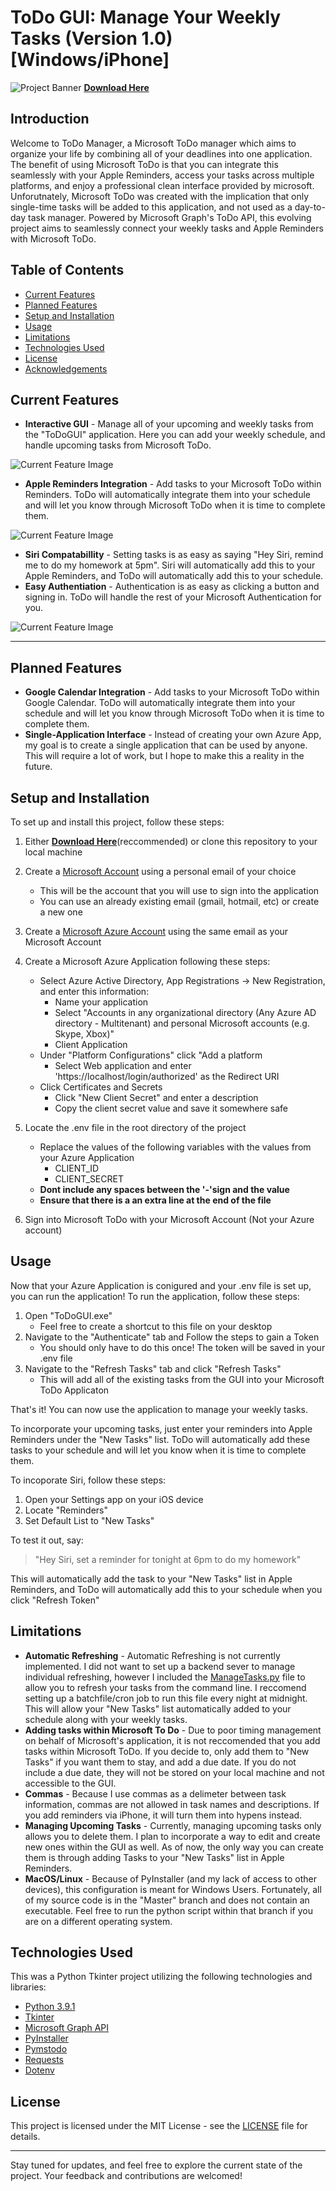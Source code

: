 # ToDo GUI: Manage Your Weekly Tasks (Version 1.0) [Windows/iPhone]

![Project Banner](./resources/todo.PNG)
[**Download Here**](https://drive.google.com/file/d/1GYv4MvPBQb1hPsTQugIuaOTx_NeQ2o_n/view?usp=sharing)

## Introduction
Welcome to ToDo Manager, a Microsoft ToDo manager which aims to organize your life by combining all of your deadlines into one application. The benefit of using Microsoft ToDo is that you can integrate this seamlessly with your Apple Reminders, access your tasks across multiple platforms, and enjoy a professional clean interface provided by microsoft. Unforutnately, Microsoft ToDo was created with the implication that only single-time tasks will be added to this application, and not used as a day-to-day task manager. Powered by Microsoft Graph's ToDo API, this evolving project aims to seamlessly connect your weekly tasks and Apple Reminders with Microsoft ToDo. 

## Table of Contents
- [Current Features](#current-features)
- [Planned Features](#planned-features)
- [Setup and Installation](#setup-and-installation)
- [Usage](#usage)
- [Limitations](#limitations)
- [Technologies Used](#technologies-used)
- [License](#license)
- [Acknowledgements](#acknowledgements)

## Current Features
- **Interactive GUI** - Manage all of your upcoming and weekly tasks from the "ToDoGUI" application. Here you can add your weekly schedule, and handle upcoming tasks from Microsoft ToDo.

![Current Feature Image](./resources/features.png)

- **Apple Reminders Integration** - Add tasks to your Microsoft ToDo within Reminders. ToDo will automatically integrate them into your schedule and will let you know through Microsoft ToDo when it is time to complete them.

![Current Feature Image](./resources/reminders.png)

- **Siri Compatabillity** - Setting tasks is as easy as saying "Hey Siri, remind me to do my homework at 5pm". Siri will automatically add this to your Apple Reminders, and ToDo will automatically add this to your schedule.
- **Easy Authentiation** - Authentication is as easy as clicking a button and signing in. ToDo will handle the rest of your Microsoft Authentication for you.

![Current Feature Image](./resources/auth.png)

---

## Planned Features
- **Google Calendar Integration** - Add tasks to your Microsoft ToDo within Google Calendar. ToDo will automatically integrate them into your schedule and will let you know through Microsoft ToDo when it is time to complete them.
- **Single-Application Interface** - Instead of creating your own Azure App, my goal is to create a single application that can be used by anyone. This will require a lot of work, but I hope to make this a reality in the future.


## Setup and Installation
To set up and install this project, follow these steps:
1. Either [**Download Here**](https://drive.google.com/file/d/1GYv4MvPBQb1hPsTQugIuaOTx_NeQ2o_n/view?usp=sharing)(reccommended) or clone this repository to your local machine
2. Create a [Microsoft Account](https://account.microsoft.com) using a personal email of your choice
     - This will be the account that you will use to sign into the application
     - You can use an already existing email (gmail, hotmail, etc) or create a new one
3. Create a [Microsoft Azure Account](https://azure.microsoft.com/en-us/free/) using the same email as your Microsoft Account
4. Create a Microsoft Azure Application following these steps:
    - Select Azure Active Directory, App Registrations -> New Registration, and enter this information:
        - Name your application
        - Select "Accounts in any organizational directory (Any Azure AD directory - Multitenant) and personal Microsoft accounts (e.g. Skype, Xbox)"
        - Client Application
    - Under "Platform Configurations" click "Add a platform
        - Select Web application and enter 'https://localhost/login/authorized' as the Redirect URI
    - Click Certificates and Secrets
        - Click "New Client Secret" and enter a description
        - Copy the client secret value and save it somewhere safe
5. Locate the .env file in the root directory of the project
    - Replace the values of the following variables with the values from your Azure Application
        - CLIENT_ID
        - CLIENT_SECRET
    - **Dont include any spaces between the '-'sign and the value**
    - **Ensure that there is a an extra line at the end of the file**


6. Sign into Microsoft ToDo with your Microsoft Account (Not your Azure account)


## Usage
Now that your Azure Application is conigured and your .env file is set up, you can run the application! To run the application, follow these steps:
1. Open "ToDoGUI.exe"
    - Feel free to create a shortcut to this file on your desktop
2. Navigate to the "Authenticate" tab and Follow the steps to gain a Token
    - You should only have to do this once! The token will be saved in your .env file
3. Navigate to the "Refresh Tasks" tab and click "Refresh Tasks"
    - This will add all of the existing tasks from the GUI into your Microsoft ToDo Applicaton

That's it! You can now use the application to manage your weekly tasks. 

To incorporate your upcoming tasks, just enter your reminders into Apple Reminders under the "New Tasks" list. ToDo will automatically add these tasks to your schedule and will let you know when it is time to complete them.

To incoporate Siri, follow these steps:
1. Open your Settings app on your iOS device
2. Locate "Reminders"
3. Set Default List to "New Tasks"

To test it out, say:
> "Hey Siri, set a reminder for tonight at 6pm to do my homework"

This will automatically add the task to your "New Tasks" list in Apple Reminders, and ToDo will automatically add this to your schedule when you click "Refresh Token"


## Limitations
- **Automatic Refreshing** - Automatic Refreshing is not currently implemented. I did not want to set up a backend sever to manage individual refreshing, however I included the [ManageTasks.py](ManageTasks.py) file to allow you to refresh your tasks from the command line. I reccomend setting up a batchfile/cron job to run this file every night at midnight. This will allow your "New Tasks" list automatically added to your schedule along with your weekly tasks.
- **Adding tasks within Microsoft To Do** - Due to poor timing management on behalf of Microsoft's application, it is not reccomended that you add tasks within Microsoft ToDo. If you decide to, only add them to "New Tasks" if you want them to stay, and add a due date. If you do not include a due date, they will not be stored on your local machine and not accessible to the GUI.
- **Commas** - Because I use commas as a delimeter between task information, commas are not allowed in task names and descriptions. If you add reminders via iPhone, it will turn them into hypens instead.
- **Managing Upcoming Tasks** - Currently, managing upcoming tasks only allows you to delete them. I plan to incorporate a way to edit and create new ones within the GUI as well. As of now, the only way you can create them is through adding Tasks to your "New Tasks" list in Apple Reminders.
- **MacOS/Linux** - Because of PyInstaller (and my lack of access to other devices), this configuration is meant for Windows Users. Fortunately, all of my source code is in the "Master" branch and does not contain an executable. Feel free to run the python script within that branch if you are on a different operating system.


## Technologies Used
This was a Python Tkinter project utilizing the following technologies and libraries:
- [Python 3.9.1](https://www.python.org/downloads/release/python-391/)
- [Tkinter](https://docs.python.org/3/library/tkinter.html)
- [Microsoft Graph API](https://docs.microsoft.com/en-us/graph/api/resources/todo-overview?view=graph-rest-1.0)
- [PyInstaller](https://www.pyinstaller.org/)
- [Pymstodo](https://pypi.org/project/pymstodo/)
- [Requests](https://pypi.org/project/requests/)
- [Dotenv](https://pypi.org/project/python-dotenv/)


## License

This project is licensed under the MIT License - see the [LICENSE](LICENSE) file for details.

---

Stay tuned for updates, and feel free to explore the current state of the project. Your feedback and contributions are welcomed!
